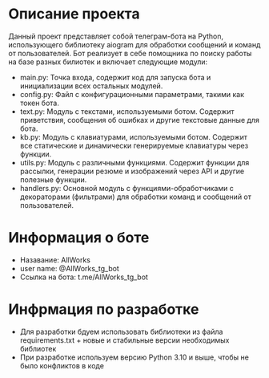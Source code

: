 # Описание проекта

Данный проект представляет собой телеграм-бота на Python, использующего библиотеку aiogram для обработки сообщений и команд от пользователей. Бот реализует в себе помощника по поиску работы на базе разных билиотек  и включает следующие модули:

- main.py: Точка входа, содержит код для запуска бота и инициализации всех остальных модулей.
- config.py: Файл с конфигурационными параметрами, такими как токен бота.
- text.py: Модуль с текстами, используемыми ботом. Содержит приветствия, сообщения об ошибках и другие текстовые данные для бота. 
- kb.py: Модуль с клавиатурами, используемыми ботом. Содержит все статические и динамически генерируемые клавиатуры через функции.
- utils.py: Модуль с различными функциями. Содержит функции для рассылки, генерации резюме и изображений через API и другие полезные функции.
- handlers.py: Основной модуль с функциями-обработчиками с декораторами (фильтрами) для обработки команд и сообщений от пользователей.

# Информация о боте 

- Назавание: AllWorks 
- user name: @AllWorks_tg_bot
- Ссылка на бота: t.me/AllWorks_tg_bot

# Инфрмация по разработке 

- Для разработки бдуем использовать библиотеки из файла requirements.txt + новые  и стабильные версии  необходимых библиотек
- При разработке используем версию Python 3.10 и выше, чтобы не было конфликтов в коде 
